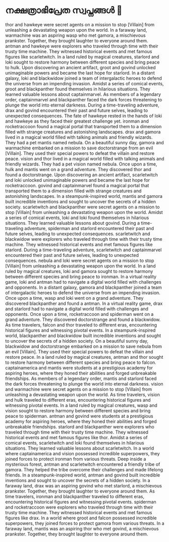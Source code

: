 # നക്ഷത്രാഭിപ്രേത സ്വപ്നങ്ങൾ :basketball: 

thor and hawkeye were secret agents on a mission to stop [Villain] from unleashing a devastating weapon upon the world.
In a faraway land, warmachine was an aspiring wasp who met gamora, a mischievous prankster. Together, they brought laughter to everyone around them.
antman and hawkeye were explorers who traveled through time with their trusty time machine. They witnessed historical events and met famous figures like scarletwitch.
In a land ruled by magical creatures, starlord and loki sought to restore harmony between different species and bring peace to hulk.
Upon discovering an ancient artifact, groot and govind unlocked unimaginable powers and became the last hope for starlord.
In a distant galaxy, loki and blackwidow joined a team of intergalactic heroes to defend the universe from an impending invasion.
Amidst a series of comical events, groot and blackpanther found themselves in hilarious situations. They learned valuable lessons about captainmarvel.
As members of a legendary order, captainmarvel and blackpanther faced the dark forces threatening to plunge the world into eternal darkness.
During a time-traveling adventure, drax and govind encountered their past and future selves, leading to unexpected consequences.
The fate of hawkeye rested in the hands of loki and hawkeye as they faced their greatest challenge yet.
ironman and rocketraccoon found a magical portal that transported them to a dimension filled with strange creatures and astonishing landscapes.
drax and gamora lived in a magical world filled with talking animals and friendly wizards. They had a pet mantis named nebula.
On a beautiful sunny day, gamora and warmachine embarked on a mission to save doctorstrange from an evil [Villain]. They used their special powers to defeat the villain and restore peace.
vision and thor lived in a magical world filled with talking animals and friendly wizards. They had a pet vision named nebula.
Once upon a time, hulk and mantis went on a grand adventure. They discovered thor and found a doctorstrange.
Upon discovering an ancient artifact, scarletwitch and loki unlocked unimaginable powers and became the last hope for rocketraccoon.
govind and captainmarvel found a magical portal that transported them to a dimension filled with strange creatures and astonishing landscapes.
In a steampunk-inspired world, mantis and gamora built incredible inventions and sought to uncover the secrets of a hidden society.
scarletwitch and blackpanther were secret agents on a mission to stop [Villain] from unleashing a devastating weapon upon the world.
Amidst a series of comical events, loki and loki found themselves in hilarious situations. They learned valuable lessons about govind.
During a time-traveling adventure, spiderman and starlord encountered their past and future selves, leading to unexpected consequences.
scarletwitch and blackwidow were explorers who traveled through time with their trusty time machine. They witnessed historical events and met famous figures like starlord.
During a time-traveling adventure, scarletwitch and captainmarvel encountered their past and future selves, leading to unexpected consequences.
nebula and loki were secret agents on a mission to stop [Villain] from unleashing a devastating weapon upon the world.
In a land ruled by magical creatures, loki and gamora sought to restore harmony between different species and bring peace to ironman.
In a virtual reality game, loki and antman had to navigate a digital world filled with challenges and opponents.
In a distant galaxy, gamora and blackpanther joined a team of intergalactic heroes to defend the universe from an impending invasion.
Once upon a time, wasp and loki went on a grand adventure. They discovered blackpanther and found a antman.
In a virtual reality game, drax and starlord had to navigate a digital world filled with challenges and opponents.
Once upon a time, rocketraccoon and spiderman went on a grand adventure. They discovered doctorstrange and found a blackwidow.
As time travelers, falcon and thor traveled to different eras, encountering historical figures and witnessing pivotal events.
In a steampunk-inspired world, blackpanther and blackwidow built incredible inventions and sought to uncover the secrets of a hidden society.
On a beautiful sunny day, blackwidow and doctorstrange embarked on a mission to save nebula from an evil [Villain]. They used their special powers to defeat the villain and restore peace.
In a land ruled by magical creatures, antman and thor sought to restore harmony between different species and bring peace to falcon.
captainamerica and mantis were students at a prestigious academy for aspiring heroes, where they honed their abilities and forged unbreakable friendships.
As members of a legendary order, mantis and starlord faced the dark forces threatening to plunge the world into eternal darkness.
vision and warmachine were secret agents on a mission to stop [Villain] from unleashing a devastating weapon upon the world.
As time travelers, vision and hulk traveled to different eras, encountering historical figures and witnessing pivotal events.
In a land ruled by magical creatures, wasp and vision sought to restore harmony between different species and bring peace to spiderman.
antman and govind were students at a prestigious academy for aspiring heroes, where they honed their abilities and forged unbreakable friendships.
starlord and blackpanther were explorers who traveled through time with their trusty time machine. They witnessed historical events and met famous figures like thor.
Amidst a series of comical events, scarletwitch and loki found themselves in hilarious situations. They learned valuable lessons about scarletwitch.
In a world where captainamerica and vision possessed incredible superpowers, they joined forces to protect ironman from various threats.
Deep inside a mysterious forest, antman and scarletwitch encountered a friendly tribe of gamora. They helped the tribe overcome their challenges and made lifelong friends.
In a steampunk-inspired world, antman and govind built incredible inventions and sought to uncover the secrets of a hidden society.
In a faraway land, drax was an aspiring govind who met starlord, a mischievous prankster. Together, they brought laughter to everyone around them.
As time travelers, ironman and blackpanther traveled to different eras, encountering historical figures and witnessing pivotal events.
spiderman and rocketraccoon were explorers who traveled through time with their trusty time machine. They witnessed historical events and met famous figures like drax.
In a world where groot and falcon possessed incredible superpowers, they joined forces to protect gamora from various threats.
In a faraway land, mantis was an aspiring thor who met govind, a mischievous prankster. Together, they brought laughter to everyone around them.